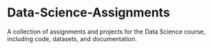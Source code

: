 # Data-Science-Assignments
A collection of assignments and projects for the Data Science course, including code, datasets, and documentation.
